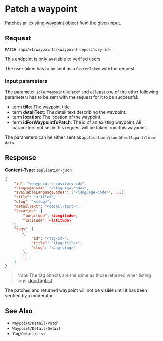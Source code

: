 # Patch a waypoint

Patches an existing waypoint object from the given input.

## Request

    PATCH /api/v1/waypoints/<waypoint-repository-id>

This endpoint is only available to verified users.

The user token has to be sent as a `BearerToken` with the request.

### Input parameters

The parameter `idForWaypointToPatch` and at least one of the other following parameters has to be sent with the request for it to be successful:  

- term **title**: The waypoint title.
- term **detailText**: The detail text describing the waypoint.
- term **location**: The location of the waypoint.
- term **idForWaypointToPatch**: The id of an existing waypoint. All parameters not set in this request will be taken from this waypoint.

The parameters can be either sent as `application/json` or `multipart/form-data`.

## Response

**Content-Type**: `application/json`

```json
{
    "id": "<waypoint-repository-id>",
    "languageCode": "<language-code>",
    "availableLanguageCodes": ["<language-code>", ...],
    "title": "<title>",
    "slug": "<slug>",
    "detailText": "<detail-text>",
    "location": {
        "longitude": <longitude>,
        "latitude": <latitude>
    },
    "tags": [
        {
            "id": "<tag-id>",
            "title": "<tag-title>",
            "slug": "<tag-slug>"
        },
        ...
    ]
}
```

> Note: The tag objects are the same as those returned when listing tags: <doc:TagList>.

The patched and returned waypoint will not be visible until it has been verified by a moderator.

## See Also

* ``Waypoint/Detail/Patch``
* ``Waypoint/Detail/Detail``
* ``Tag/Detail/List``
